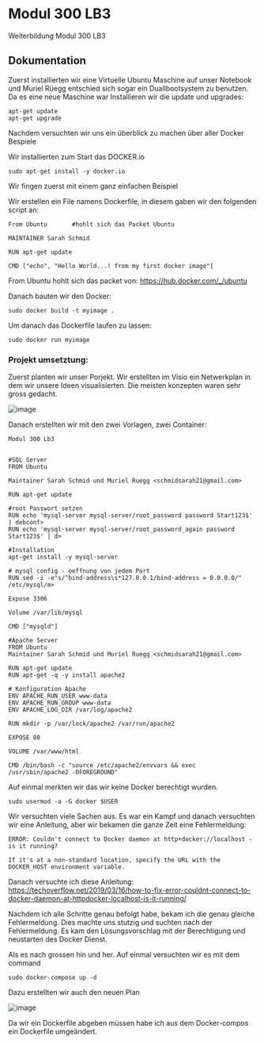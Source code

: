 # Modul 300 LB3
Weiterbildung Modul 300 LB3

## Dokumentation

Zuerst installierten wir eine Virtuelle Ubuntu Maschine auf unser Notebook und Muriel Rüegg entschied sich sogar ein Duallbootsystem zu benutzen. 
Da es eine neue Maschine war Installieren wir die update und upgrades:
```
apt-get update
apt-get upgrade 
```
Nachdem versuchten wir uns ein überblick zu machen über aller Docker Bespiele

Wir installierten zum Start das DOCKER.io
```
sudo apt-get install -y docker.io 
``` 
Wir fingen zuerst mit einem ganz einfachen Beispiel

Wir erstellen ein File namens Dockerfile, in diesem gaben wir den folgenden script an:

```
From Ubuntu       #hohlt sich das Packet Ubuntu

MAINTAINER Sarah Schmid

RUN apt-get update

CMD ["echo", "Hello World...! from my first docker image"]
``` 
From Ubuntu hohlt sich das packet von: <https://hub.docker.com/_/ubuntu> 

Danach bauten wir den Docker:
``` 
sudo docker build -t myimage .
``` 
Um danach das Dockerfile laufen zu lassen:
```
sudo docker run myimage
```
### Projekt umsetztung:

Zuerst planten wir unser Porjekt. Wir erstellten im Visio ein Netwerkplan in dem wir unsere Ideen visualisierten. 
Die meisten konzepten waren sehr gross gedacht.

![image](https://user-images.githubusercontent.com/89509863/135975697-5852ef07-3f06-4044-9cf7-6fa410b55bd6.png)

Danach erstellten wir mit den zwei Vorlagen, zwei Container:
```
Modul 300 Lb3


#SQL Server
FROM Ubuntu

Maintainer Sarah Schmid und Muriel Ruegg <schmidsarah21@gmail.com>

RUN apt-get update

#root Passwort setzen
RUN echo 'mysql-server mysql-server/root_password password Start123$' | debconf>
RUN echo 'mysql-server mysql-server/root_password_again password Start123$' | d>

#Installation
apt-get install -y mysql-server

# mysql config - oeffnung von jedem Port
RUN sed -i -e"s/^bind-address\s*127.0.0.1/bind-address = 0.0.0.0/" /etc/mysql/m>

Expose 3306

Volume /var/lib/mysql

CMD ["mysqld"]

#Apache Server
FROM Ubuntu
Maintainer Sarah Schmid und Muriel Ruegg <schmidsarah21@gmail.com>

RUN apt-get update
RUN apt-get -q -y install apache2 

# Konfiguration Apache
ENV APACHE_RUN_USER www-data
ENV APACHE_RUN_GROUP www-data
ENV APACHE_LOG_DIR /var/log/apache2

RUN mkdir -p /var/lock/apache2 /var/run/apache2

EXPOSE 80

VOLUME /var/www/html

CMD /bin/bash -c "source /etc/apache2/envvars && exec /usr/sbin/apache2 -DFOREGROUND"
``` 
Auf einmal merkten wir das wir keine Docker berechtigt wurden. 
```
sudo usermod -a -G docker $USER
```
Wir versuchten viele Sachen aus. Es war ein Kampf und danach versuchten wir eine Anleitung, aber wir bekamen die ganze Zeit eine Fehlermeldung:
```
ERROR: Couldn't connect to Docker daemon at http+docker://localhost - is it running?

If it's at a non-standard location, specify the URL with the DOCKER_HOST environment variable.
``` 

Danach versuchte ich diese Anleitung: <https://techoverflow.net/2019/03/16/how-to-fix-error-couldnt-connect-to-docker-daemon-at-httpdocker-localhost-is-it-running/>

Nachdem ich alle Schritte genau befolgt habe, bekam ich die genau gleiche Fehlermeldung. Dies machte uns stutzig und suchten nach der Fehlermeldung.
Es kam den Lösungsvorschlag mit der Berechtigung und neustarten des Docker Dienst.

Als es nach grossen hin und her. Auf einmal versuchten wir es mit dem command

``` sudo docker-compose up -d ``` 

Dazu erstellten wir auch den neuen Plan

![image](https://user-images.githubusercontent.com/89509863/136085791-6b67c2ab-d05d-42bc-9add-a635399c1d39.png)

Da wir ein Dockerfile abgeben müssen habe ich aus dem Docker-compos ein Dockerfile umgeändert.
